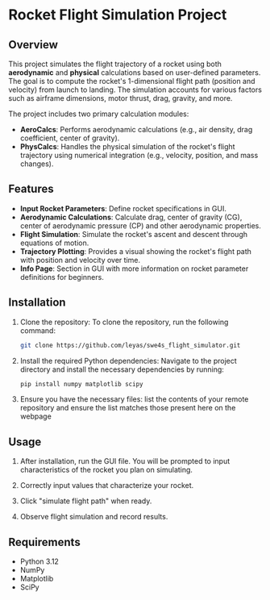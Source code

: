 # Rocket Flight Simulation Project

## Overview

This project simulates the flight trajectory of a rocket using both **aerodynamic** and **physical** calculations based on user-defined parameters. The goal is to compute the rocket's 1-dimensional flight path (position and velocity) from launch to landing. The simulation accounts for various factors such as airframe dimensions, motor thrust, drag, gravity, and more.

The project includes two primary calculation modules:
- **AeroCalcs**: Performs aerodynamic calculations (e.g., air density, drag coefficient, center of gravity).
- **PhysCalcs**: Handles the physical simulation of the rocket's flight trajectory using numerical integration (e.g., velocity, position, and mass changes).

## Features

- **Input Rocket Parameters**: Define rocket specifications in GUI.
- **Aerodynamic Calculations**: Calculate drag, center of gravity (CG), center of aerodynamic pressure (CP) and other aerodynamic properties.
- **Flight Simulation**: Simulate the rocket's ascent and descent through equations of motion.
- **Trajectory Plotting**: Provides a visual showing the rocket's flight path with position and velocity over time.
- **Info Page**: Section in GUI with more information on rocket parameter definitions for beginners.

## Installation

1. Clone the repository: To clone the repository, run the following command:
   ```bash
   git clone https://github.com/leyas/swe4s_flight_simulator.git
2. Install the required Python dependencies: Navigate to the project directory and install the necessary dependencies by running:

    ```bash
    pip install numpy matplotlib scipy

3. Ensure you have the necessary files: list the contents of your remote repository and ensure the list matches those present here on the webpage 

## Usage

1. After installation, run the GUI file. You will be prompted to input characteristics of the rocket you plan on simulating.

2. Correctly input values that characterize your rocket. 

3. Click "simulate flight path" when ready.

4. Observe flight simulation and record results. 

## Requirements
- Python 3.12
- NumPy
- Matplotlib
- SciPy

